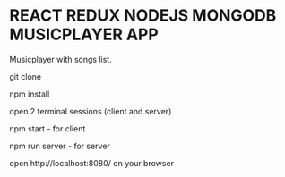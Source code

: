 # REACT REDUX NODEJS MONGODB MUSICPLAYER APP

Musicplayer with songs list.

git clone 

npm install

open 2 terminal sessions (client and server)

npm start - for client

npm run server - for server

open http://localhost:8080/ on your browser

